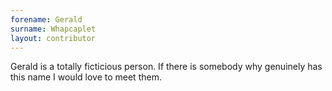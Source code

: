 ```yaml
---
forename: Gerald
surname: Whapcaplet
layout: contributor
---
```

Gerald is a totally ficticious person. If there is somebody why genuinely has this name I would love to meet them.
